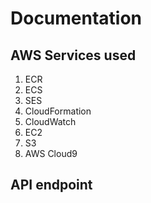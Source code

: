 # Documentation

## AWS Services used

1. ECR
2. ECS
3. SES
4. CloudFormation
5.  CloudWatch
6.  EC2
7.  S3
8.  AWS Cloud9

## API endpoint
